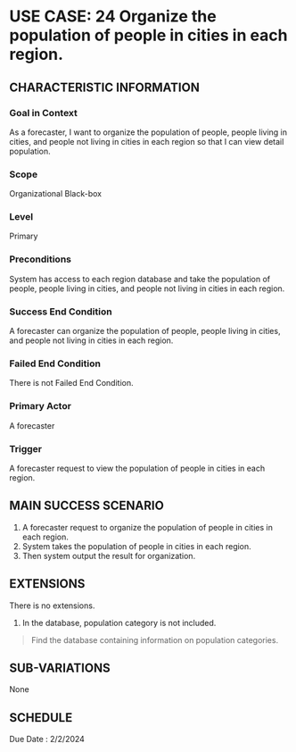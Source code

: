 # USE CASE: 24 Organize the population of people in cities in each region.
## CHARACTERISTIC INFORMATION

### Goal in Context

As a forecaster, I want to organize the population of people, people living in cities, and people not living in cities in each region so that I can view detail population.
### Scope

Organizational Black-box

### Level

Primary

### Preconditions

System has access to each region database and take the population of people, people living in cities, and people not living in cities in each region.

### Success End Condition

A forecaster can organize the population of people, people living in cities, and people not living in cities in each region.
### Failed End Condition

There is not Failed End Condition.
### Primary Actor

A forecaster

### Trigger

A forecaster request to view the population of people in cities in each region.

## MAIN SUCCESS SCENARIO

1.  A forecaster request to organize the population of people in cities in each region.
2.  System takes the population of people in cities in each region.
3.  Then system output the result for organization.


## EXTENSIONS

There is no extensions.

1. In the database, population category is not included.
  > Find the database containing information on population categories.

## SUB-VARIATIONS

None

## SCHEDULE

Due Date : 2/2/2024
